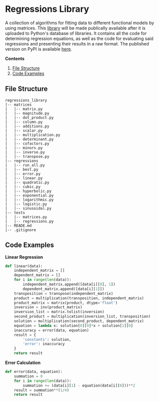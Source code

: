 # Regressions Library

A collection of algorithms for fitting data to different functional models by using matrices. This [library](https://github.com/jtreeves/regressions_library) will be made publically available after it is uploaded to Python's database of libraries. It contains all the code for determining regression equations, as well as the code for evaluating said regressions and presenting their results in a raw format. The published version on PyPI is available [here](https://pypi.org/project/regressions/).

**Contents**

1. [File Structure](https://github.com/jtreeves/matrix_regression#file-structure)
2. [Code Examples](https://github.com/jtreeves/matrix_regression#code-examples)

## File Structure

```
regressions_library  
|-- matrices  
|   |-- matrix.py  
|   |-- magnitude.py  
|   |-- dot_product.py  
|   |-- column.py  
|   |-- additions.py  
|   |-- scalar.py  
|   |-- multiplication.py  
|   |-- determinant.py  
|   |-- cofactors.py  
|   |-- minors.py  
|   |-- inverse.py  
|   |-- transpose.py  
|-- regressions  
|   |-- run_all.py  
|   |-- best.py  
|   |-- error.py  
|   |-- linear.py  
|   |-- quadratic.py  
|   |-- cubic.py  
|   |-- hyperbolic.py  
|   |-- exponential.py  
|   |-- logarithmic.py  
|   |-- logistic.py  
|   |-- sinusoidal.py  
|-- tests  
|   |-- matrices.py  
|   |-- regressions.py  
|-- READE.md  
|-- .gitignore  
```

## Code Examples

**Linear Regression**
```python
def linear(data):
    independent_matrix = []
    dependent_matrix = []
    for i in range(len(data)):
        independent_matrix.append([data[i][0], 1])
        dependent_matrix.append([data[i][1]])
    transposition = transpose(independent_matrix)
    product = multiplication(transposition, independent_matrix)
    product_matrix = matrix(product, dtype='float')
    inversion = inv(product_matrix)
    inversion_list = matrix.tolist(inversion)
    second_product = multiplication(inversion_list, transposition)
    solution = multiplication(second_product, dependent_matrix)
    equation = lambda x: solution[0][0]*x + solution[1][0]
    inaccuracy = error(data, equation)
    result = {
        'constants': solution,
        'error': inaccuracy
    }
    return result
```

**Error Calculation**
```python
def error(data, equation):
    summation = 0
    for i in range(len(data)):
        summation += (data[i][1] - equation(data[i][0]))**2
    result = summation**(1/4)
    return result
```